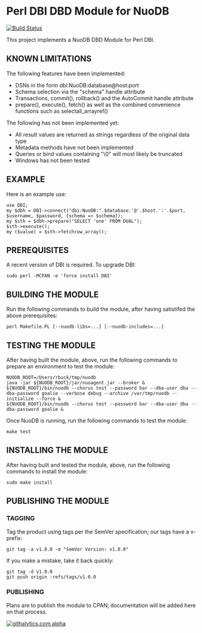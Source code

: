 # Perl DBI DBD Module for NuoDB #

[![Build Status](https://api.travis-ci.org/nuodb/perl-dbd-nuodb.png?branch=master)](http://travis-ci.org/nuodb/perl-dbd-nuodb)

This project implements a NuoDB DBD Module for Perl DBI.

## KNOWN LIMITATIONS

The following features have been implemented:

* DSNs in the form dbi:NuoDB:database@host:port
* Schema selection via the "schema" handle attribute
* Transactions, commit(), rollback() and the AutoCommit handle attribute
* prepare(), execute(), fetch() as well as the combined convenience functions such as selectall_arrayref()

The following has not been implemented yet:
* All result values are returned as strings regardless of the original data type
* Metadata methods have not been implemented
* Queries or bind values containing "\0" will most likely be truncated
* Windows has not been tested

## EXAMPLE

Here is an example use:

    use DBI;
    my $dbh = DBI->connect("dbi:NuoDB:".$database.'@'.$host.':'.$port, $username, $password, {schema => $schema});
    my $sth = $dbh->prepare("SELECT 'one' FROM DUAL");
    $sth->execute();
    my ($value) = $sth->fetchrow_array();

## PREREQUISITES ##

A recent version of DBI is required. To upgrade DBI:

    sudo perl -MCPAN -e 'force install DBI'

## BUILDING THE MODULE

Run the following commands to build the module, after having satistifed the
above prerequisites:

    perl Makefile.PL [--nuodb-libs=...] [--nuodb-includes=...]

## TESTING THE MODULE

After having built the module, above, run the following commands to prepare
an environment to test the module:

    NUODB_ROOT=/Users/rbuck/tmp/nuodb
    java -jar ${NUODB_ROOT}/jar/nuoagent.jar --broker &
    ${NUODB_ROOT}/bin/nuodb --chorus test --password bar --dba-user dba --dba-password goalie --verbose debug --archive /var/tmp/nuodb --initialize --force &
    ${NUODB_ROOT}/bin/nuodb --chorus test --password bar --dba-user dba --dba-password goalie &

Once NuoDB is running, run the following commands to test the module:

    make test

## INSTALLING THE MODULE

After having built and tested the module, above, run the following commands to
install the module:

    sudo make install

## PUBLISHING THE MODULE

### TAGGING

Tag the product using tags per the SemVer specification; our tags have a v-prefix:

    git tag -a v1.0.0 -m "SemVer Version: v1.0.0"

If you make a mistake, take it back quickly:

    git tag -d v1.0.0
    git push origin :refs/tags/v1.0.0

### PUBLISHING

Plans are to publish the module to CPAN; documentation will be added here on that
process.

[![githalytics.com alpha](https://cruel-carlota.pagodabox.com/4007bacad95973c7256bbdffb4eb5175 "githalytics.com")](http://githalytics.com/nuodb/perl-dbd-nuodb)
